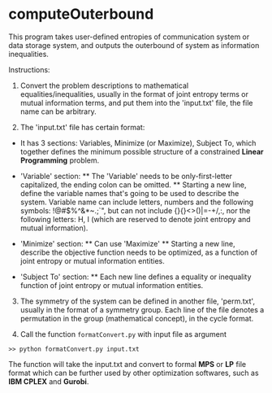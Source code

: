 # computeOuterbound

This program takes user-defined entropies of communication system or data storage system, and outputs the outerbound of system as information inequalities.

Instructions:

1. Convert the problem descriptions to mathematical equalities/inequalities, usually in the format of joint entropy terms or mutual information terms, and put them into the 'input.txt' file, the file name can be arbitrary.

2. The 'input.txt' file has certain format:

* It has 3 sections: Variables, Minimize (or Maximize), Subject To, which together defines the minimum possible structure of a constrained **Linear Programming** problem.

* 'Variable' section:
** The 'Variable' needs to be only-first-letter capitalized, the ending colon can be omitted. 
** Starting a new line, define the variable names that's going to be used to describe the system. Variable name can include letters, numbers and the following symbols: !@#$%^&*~.;`", but can not include {}{}<>()|=-+/\,:, nor the  following letters: H, I (which are reserved to denote joint entropy and mutual information).

* 'Minimize' section:
** Can use 'Maximize'
** Starting a new line, describe the objective function needs to be optimized, as a function of joint entropy or mutual information entities.

* 'Subject To' section:
** Each new line defines a equality or inequality function of joint entropy or mutual information entities.


3. The symmetry of the system can be defined in another file, 'perm.txt', usually in the format of a symmetry group. Each line of the file denotes a permutation in the group (mathematical concept), in the cycle format.  


4. Call the function ```formatConvert.py``` with input file as argument 
```
>> python formatConvert.py input.txt
```

The function will take the input.txt and convert to formal **MPS** or **LP** file format which can be further used by other optimization softwares, such as **IBM CPLEX** and **Gurobi**. 




